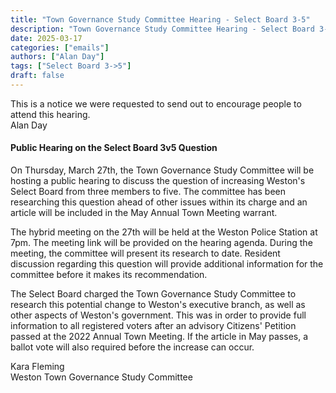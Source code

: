 ```yaml
---
title: "Town Governance Study Committee Hearing - Select Board 3-5" 
description: "Town Governance Study Committee Hearing - Select Board 3-5"
date: 2025-03-17
categories: ["emails"]
authors: ["Alan Day"]
tags: ["Select Board 3->5"]
draft: false
---
```

This is a notice we were requested to send out to encourage people to attend this hearing.  
Alan Day

#### Public Hearing on the Select Board 3v5 Question 
On Thursday, March 27th, the Town Governance Study Committee will be hosting a public hearing to discuss the question of increasing Weston's Select Board from three members to five. The committee has been researching this question ahead of other issues within its charge and an article will be included in the May Annual Town Meeting warrant.

The hybrid meeting on the 27th will be held at the Weston Police Station at 7pm. The meeting link will be provided on the hearing agenda. During the meeting, the committee will present its research to date. Resident discussion regarding this question will provide additional information for the committee before it makes its recommendation.

The Select Board charged the Town Governance Study Committee to research this potential change to Weston's executive branch, as well as other aspects of Weston's government. This was in order to provide full information to all registered voters after an advisory Citizens' Petition passed at the 2022 Annual Town Meeting. If the article in May passes, a ballot vote will also required before the increase can occur.

Kara Fleming  
Weston Town Governance Study Committee

